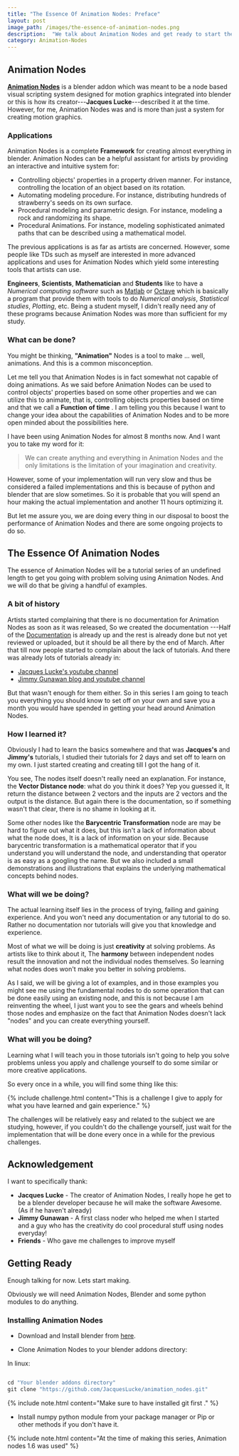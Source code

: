 ```yaml
---
title: "The Essence Of Animation Nodes: Preface"
layout: post
image_path: /images/the-essence-of-animation-nodes.png
description:  "We talk about Animation Nodes and get ready to start the tutorial series"
category: Animation-Nodes
---
```


## Animation Nodes

**[Animation Nodes](https://github.com/JacquesLucke/animation_nodes)** is a blender addon which was meant to be a node based visual scripting system designed for motion graphics integrated into blender or this is how its creator---**Jacques Lucke**---described it at the time. However, for me, Animation Nodes was and is more than just a system for creating motion graphics.

### Applications

Animation Nodes is a complete **Framework** for creating almost everything in blender. Animation Nodes can be a helpful assistant for artists by providing an interactive and intuitive system for:

* Controlling objects' properties in a property driven manner. For instance, controlling the location of an object based on its rotation.
* Automating modeling procedure. For instance, distributing hundreds of strawberry's seeds on its own surface.
* Procedural modeling and parametric design. For instance, modeling a rock and randomizing its shape.
* Procedural Animations. For instance, modeling sophisticated animated paths that can be described using a mathematical model.

The previous applications is as far as artists are concerned. However, some people like TDs such as myself are interested in more advanced applications and uses for Animation Nodes which yield some interesting tools that artists can use.

**Engineers**, **Scientists**, **Mathematician** and **Students** like to have a *Numerical computing software* such as [Matlab](https://en.wikipedia.org/wiki/MATLAB)  or [Octave](https://en.wikipedia.org/wiki/GNU_Octave)  which is basically a program that provide them with tools to do *Numerical analysis*, *Statistical studies*, *Plotting*, etc.
Being a student myself, I didn't really need any of these programs because Animation Nodes was more than sufficient for my study.

### What can be done?

You might be thinking, **"Animation"** Nodes is a tool to make ... well, animations. And this is a common misconception.

Let me tell you that Animation Nodes is in fact somewhat not capable of doing animations. As we said before Animation Nodes can be used to control objects' properties based on some other properties and we can utilize this to animate, that is, controlling objects properties based on time and that we call a **Function of time** .
I am telling you this because I want to change your idea about the capabilities of Animation Nodes and to be more open minded about the possibilities here.

I have been using Animation Nodes for almost 8 months now. And I want you to take my word for it:

>We can create anything and everything in Animation Nodes and the only limitations is the limitation of your imagination and creativity.

However, some of your implementation will run very slow and thus be considered a failed implementations and this is because of python and blender that are slow sometimes. So it is probable that you will spend an hour making the actual implementation and another 11 hours optimizing it.

But let me assure you, we are doing every thing in our disposal to boost the performance of Animation Nodes and there are some ongoing projects to do so.

## The Essence Of Animation Nodes

The essence of Animation Nodes will be a tutorial series of an undefined length to get you going with problem solving using Animation Nodes. And we will do that be giving a handful of examples.

### A bit of history

Artists started complaining that there is no documentation for Animation Nodes as soon as it was released, So we created the documentation ---Half of the [Documentation](https://animation-nodes-manual.readthedocs.io/en/latest/)  is already up and the rest is already done but not yet reviewed or uploaded, but it should be all there by the end of March.
After that till now people started to complain about the lack of tutorials. And there was already lots of tutorials already in:

* [Jacques Lucke's youtube channel](https://www.youtube.com/channel/UC5ABAuGEvBMmau-1xJsNw6w)
* [Jimmy Gunawan blog and youtube channel](blendersushi.blogspot.com)

But that wasn't enough for them either. So in this series I am going to teach you everything you should know to set off on your own and save you a month you would have spended in getting your head around Animation Nodes.

### How I learned it?

Obviously I had to learn the basics somewhere and that was **Jacques's** and **Jimmy's** tutorials, I studied their tutorials for 2 days and set off to learn on my own. I just started creating and creating till I got the hang of it.

You see, The nodes itself doesn't really need an explanation. For instance, the **Vector Distance node**:  what do you think it does?
Yep you guessed it, It return the distance between 2 vectors and the inputs are 2 vectors and the output is the distance. But again there is the documentation, so if something wasn't that clear, there is no shame in looking at it.

Some other nodes like the **Barycentric Transformation** node are may be hard to figure out what it does, but this isn't a lack of information about what the node does, It is a lack of information on your side. Because barycentric transformation is a mathematical operator that if you understand you will understand the node, and understanding that operator is as easy as a googling the name. But we also included a small demonstrations and illustrations that explains the underlying mathematical concepts behind nodes.

### What will we be doing?

The actual learning itself lies in the process of trying, failing and gaining experience. And you won't need any documentation or any tutorial to do so. Rather no documentation nor tutorials will give you that knowledge and experience.

Most of what we will be doing is just **creativity** at solving problems. As artists like to think about it, The **harmony** between independent nodes result the innovation and not the individual nodes themselves. So learning what nodes does won't make you better in solving problems.

As I said, we will be giving a lot of examples, and in those examples you might see me using the fundamental nodes to do some operation that can be done easily using an existing node, and this is not because I am reinventing the wheel, I just want you to see the gears and wheels behind those nodes and emphasize on the fact that Animation Nodes doesn't lack "nodes" and you can create everything yourself.

### What will you be doing?

Learning what I will teach you in those tutorials isn't going to help you solve problems unless you apply and challenge yourself to do some similar or more creative applications.

So every once in a while, you will find some thing like this:

{% include challenge.html content="This is a challenge I give to apply for what you have learned and gain experience." %}

The challenges will be relatively easy and related to the subject we are studying, however, if you couldn't do the challenge yourself, just wait for the implementation that will be done every once in a while for the previous challenges.

## Acknowledgement

I want to specifically thank:

* **Jacques Lucke** - The creator of Animation Nodes, I really hope he get to be a blender developer because he will make the software Awesome. (As if he haven't already)
* **Jimmy Gunawan** - A first class noder who helped me when I started and a guy who has the creativity do cool procedural stuff using nodes everyday!
* **Friends** - Who gave me challenges to improve myself

## Getting Ready

Enough talking for now. Lets start making.

Obviously we will need Animation Nodes, Blender and some python modules to do anything.

### Installing Animation Nodes

*  Download and Install blender from [here](https://www.blender.org/download/).

*   Clone Animation Nodes to your blender addons directory:

In linux:

~~~python

cd "Your blender addons directory"
git clone "https://github.com/JacquesLucke/animation_nodes.git"

~~~

{% include note.html content="Make sure to have installed git first ." %}

* Install numpy python module from your package manager or Pip or other methods if you don't have it.

{% include note.html content="At the time of making this series, Animation nodes 1.6 was used" %}
